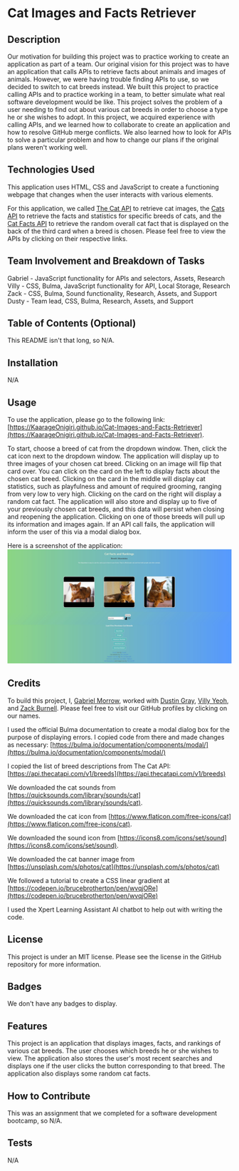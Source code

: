 # Cat Images and Facts Retriever

## Description

Our motivation for building this project was to practice working to create an application as part of a team.  Our original vision for this project was to have an application that calls APIs to retrieve facts about animals and images of animals.  However, we were having trouble finding APIs to use, so we decided to switch to cat breeds instead.  We built this project to practice calling APIs and to practice working in a team, to better simulate what real software development would be like.  This project solves the problem of a user needing to find out about various cat breeds in order to choose a type he or she wishes to adopt.  In this project, we acquired experience with calling APIs, and we learned how to collaborate to create an application and how to resolve GitHub merge conflicts.  We also learned how to look for APIs to solve a particular problem and how to change our plans if the original plans weren't working well.

## Technologies Used

This application uses HTML, CSS and JavaScript to create a functioning webpage that changes when the user interacts with various elements.  

For this application, we called [The Cat API](https://thecatapi.com/) to retrieve cat images, the [Cats API](https://api-ninjas.com/api/cats) to retrieve the facts and statistics for specific breeds of cats, and the [Cat Facts API](https://cat-fact.herokuapp.com/#/) to retrieve the random overall cat fact that is displayed on the back of the third card when a breed is chosen.  Please feel free to view the APIs by clicking on their respective links.

## Team Involvement and Breakdown of Tasks

Gabriel - JavaScript functionality for APIs and selectors, Assets, Research
Villy - CSS, Bulma, JavaScript functionality for API, Local Storage, Research
Zack - CSS, Bulma, Sound functionality, Research, Assets, and Support
Dusty - Team lead, CSS, Bulma, Research, Assets, and Support

## Table of Contents (Optional)

This README isn't that long, so N/A.

## Installation

N/A

## Usage

To use the application, please go to the following link: [https://KaarageOnigiri.github.io/Cat-Images-and-Facts-Retriever](https://KaarageOnigiri.github.io/Cat-Images-and-Facts-Retriever).  

To start, choose a breed of cat from the dropdown window.  Then, click the cat icon next to the dropdown window.  The application will display up to three images of your chosen cat breed.  Clicking on an image will flip that card over.  You can click on the card on the left to display facts about the chosen cat breed.  Clicking on the card in the middle will display cat statistics, such as playfulness and amount of required grooming, ranging from very low to very high.  Clicking on the card on the right will display a random cat fact.  The application will also store and display up to five of your previously chosen cat breeds, and this data will persist when closing and reopening the application.  Clicking on one of those breeds will pull up its information and images again.  If an API call fails, the application will inform the user of this via a modal dialog box.

Here is a screenshot of the application: ![A Sreenshot of the Cat Images and Facts Retriever](assets/images/webpage-screenshot.JPG)

## Credits

To build this project, I, [Gabriel Morrow](https://github.com/theboss1485), worked with [Dustin Gray](https://github.com/RickiBobbii), [Villy Yeoh](https://github.com/KaarageOnigiri), and [Zack Burnell](https://github.com/ZBurnell).  Please feel free to visit our GitHub profiles by clicking on our names.

I used the official Bulma documentation to create a modal dialog box for the purpose of displaying errors.  I copied code from there and made changes as necessary: [https://bulma.io/documentation/components/modal/](https://bulma.io/documentation/components/modal/)

I copied the list of breed descriptions from The Cat API: [https://api.thecatapi.com/v1/breeds](https://api.thecatapi.com/v1/breeds)

We downloaded the cat sounds from [https://quicksounds.com/library/sounds/cat](https://quicksounds.com/library/sounds/cat).

We downloaded the cat icon from [https://www.flaticon.com/free-icons/cat](https://www.flaticon.com/free-icons/cat).

We downloaded the sound icon from [https://icons8.com/icons/set/sound](https://icons8.com/icons/set/sound).

We downloaded the cat banner image from [https://unsplash.com/s/photos/cat](https://unsplash.com/s/photos/cat)

We followed a tutorial to create a CSS linear gradient at [https://codepen.io/brucebrotherton/pen/wvqjORe](https://codepen.io/brucebrotherton/pen/wvqjORe)

I used the Xpert Learning Assistant AI chatbot to help out with writing the code.

## License

This project is under an MIT license.  Please see the license in the GitHub repository for more information.

## Badges

We don't have any badges to display.

## Features

This project is an application that displays images, facts, and rankings of various cat breeds.  The user chooses which breeds he or she wishes to view.  The application also stores the user's most recent searches and displays one if the user clicks the button corresponding to that breed.  The application also displays some random cat facts.

## How to Contribute

This was an assignment that we completed for a software development bootcamp, so N/A.

## Tests

N/A